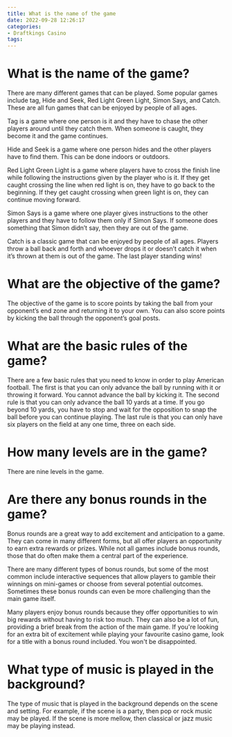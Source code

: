 ```yaml
---
title: What is the name of the game
date: 2022-09-28 12:26:17
categories:
- Draftkings Casino
tags:
---
```



#  What is the name of the game?

There are many different games that can be played. Some popular games include tag, Hide and Seek, Red Light Green Light, Simon Says, and Catch. These are all fun games that can be enjoyed by people of all ages.

Tag is a game where one person is it and they have to chase the other players around until they catch them. When someone is caught, they become it and the game continues.

Hide and Seek is a game where one person hides and the other players have to find them. This can be done indoors or outdoors.

Red Light Green Light is a game where players have to cross the finish line while following the instructions given by the player who is it. If they get caught crossing the line when red light is on, they have to go back to the beginning. If they get caught crossing when green light is on, they can continue moving forward.

Simon Says is a game where one player gives instructions to the other players and they have to follow them only if Simon Says. If someone does something that Simon didn’t say, then they are out of the game.

Catch is a classic game that can be enjoyed by people of all ages. Players throw a ball back and forth and whoever drops it or doesn’t catch it when it’s thrown at them is out of the game. The last player standing wins!

#  What are the objective of the game?

The objective of the game is to score points by taking the ball from your opponent’s end zone and returning it to your own. You can also score points by kicking the ball through the opponent’s goal posts.

# What are the basic rules of the game?

There are a few basic rules that you need to know in order to play American football. The first is that you can only advance the ball by running with it or throwing it forward. You cannot advance the ball by kicking it. The second rule is that you can only advance the ball 10 yards at a time. If you go beyond 10 yards, you have to stop and wait for the opposition to snap the ball before you can continue playing. The last rule is that you can only have six players on the field at any one time, three on each side.

#  How many levels are in the game?

There are nine levels in the game.

#  Are there any bonus rounds in the game?

Bonus rounds are a great way to add excitement and anticipation to a game. They can come in many different forms, but all offer players an opportunity to earn extra rewards or prizes. While not all games include bonus rounds, those that do often make them a central part of the experience.

There are many different types of bonus rounds, but some of the most common include interactive sequences that allow players to gamble their winnings on mini-games or choose from several potential outcomes. Sometimes these bonus rounds can even be more challenging than the main game itself.

Many players enjoy bonus rounds because they offer opportunities to win big rewards without having to risk too much. They can also be a lot of fun, providing a brief break from the action of the main game. If you're looking for an extra bit of excitement while playing your favourite casino game, look for a title with a bonus round included. You won't be disappointed.

#  What type of music is played in the background?

The type of music that is played in the background depends on the scene and setting. For example, if the scene is a party, then pop or rock music may be played. If the scene is more mellow, then classical or jazz music may be playing instead.